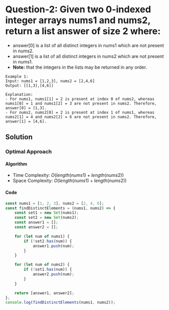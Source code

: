 # Question-2: Given two 0-indexed integer arrays nums1 and nums2, return a list answer of size 2 where:


- answer[0] is a list of all distinct integers in nums1 which are not present in nums2.
- answer[1] is a list of all distinct integers in nums2 which are not present in nums1.
- **Note:** that the integers in the lists may be returned in any order.


```
Example 1:
Input: nums1 = [1,2,3], nums2 = [2,4,6]
Output: [[1,3],[4,6]]

Explanation:
- For nums1, nums1[1] = 2 is present at index 0 of nums2, whereas nums1[0] = 1 and nums1[2] = 3 are not present in nums2. Therefore, answer[0] = [1,3].
- For nums2, nums2[0] = 2 is present at index 1 of nums1, whereas nums2[1] = 4 and nums2[2] = 6 are not present in nums2. Therefore, answer[1] = [4,6].
```


## Solution


### Optimal Approach


#### Algorithm


- Time Complexity: $O(length(nums1) + length(nums2))$
- Space Complexity: $O(length(nums1) + length(nums2))$


#### Code


```javascript
const nums1 = [1, 2, 3], nums2 = [2, 4, 6];
const findDistinctElements = (nums1, nums2) => {
    const set1 = new Set(nums1);
    const set2 = new Set(nums2);
    const answer1 = [];
    const answer2 = [];

    for (let num of nums1) {
        if (!set2.has(num)) {
            answer1.push(num);
        }
    }

    for (let num of nums2) {
        if (!set1.has(num)) {
            answer2.push(num);
        }
    }

    return [answer1, answer2];
};
console.log(findDistinctElements(nums1, nums2));
```